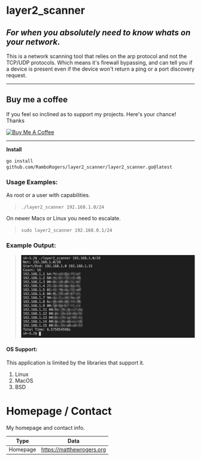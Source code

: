
# layer2_scanner
## *For when you absolutely need to know whats on your network.*

This is a network scanning tool that relies on the arp protocol and not the TCP/UDP protocols.  Which means it's firewall bypassing, and can tell you if a device is present even if the device won't return a ping or a port discovery request.


---
## Buy me a coffee
If you feel so inclined as to support my projects. Here's your chance! Thanks 

<a href="https://www.buymeacoffee.com/matthewrogers" target="_blank"><img src="https://www.buymeacoffee.com/assets/img/custom_images/orange_img.png" alt="Buy Me A Coffee" style="height: auto !important;width: auto !important;" ></a>

---

**Install**

```
go install github.com/RamboRogers/layer2_scanner/layer2_scanner.go@latest
```

### Usage Examples:
As root or a user with capabilities.
> `./layer2_scanner 192.168.1.0/24`

On newer Macs or Linux you need to escalate.
> `sudo layer2_scanner 192.168.0.1/24`

### Example Output:
>![Example](example.jpg)

#### OS Support:
This application is limited by the libraries that support it. 
1. Linux
2. MacOS
3. BSD

# Homepage / Contact
My homepage and contact info. 

| Type  | Data
| ----- | --------
| Homepage | <https://matthewrogers.org> |

